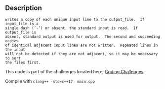 ## Description

``` The uniq utility reads the specified input_file comparing adjacent lines, and
writes a copy of each unique input line to the output_file.  If input_file is a
single dash (‘-’) or absent, the standard input is read.  If output_file is
absent, standard output is used for output.  The second and succeeding copies
of identical adjacent input lines are not written.  Repeated lines in the input
will not be detected if they are not adjacent, so it may be necessary to sort
the files first.
```
This code is part of the challenges located here: 
[Coding Challenges](https://codingchallenges.fyi/challenges/challenge-uniq)

Compile with ```clang++ -std=c++17  main.cpp```
